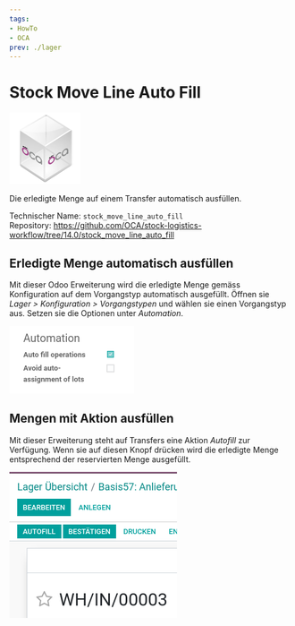 ```yaml
---
tags:
- HowTo
- OCA
prev: ./lager
---
```

# Stock Move Line Auto Fill
![icon_oca_app](assets/icon_oca_app.png)

Die erledigte Menge auf einem Transfer automatisch ausfüllen.

Technischer Name: `stock_move_line_auto_fill`\
Repository: <https://github.com/OCA/stock-logistics-workflow/tree/14.0/stock_move_line_auto_fill>

## Erledigte Menge automatisch ausfüllen

Mit dieser Odoo Erweiterung wird die erledigte Menge gemäss Konfiguration auf dem Vorgangstyp automatisch ausgefüllt. Öffnen sie *Lager > Konfiguration > Vorgangstypen* und wählen sie einen Vorgangstyp aus. Setzen sie die Optionen unter *Automation*.

![](assets/Stock%20Move%20Line%20Auto%20Fill.png)

## Mengen mit Aktion ausfüllen

Mit dieser Erweiterung steht auf Transfers eine Aktion *Autofill* zur Verfügung. Wenn sie auf diesen Knopf drücken wird die erledigte Menge entsprechend der reservierten Menge ausgefüllt.

![](assets/Stock%20Move%20Line%20Auto%20Fill%20Button.png)